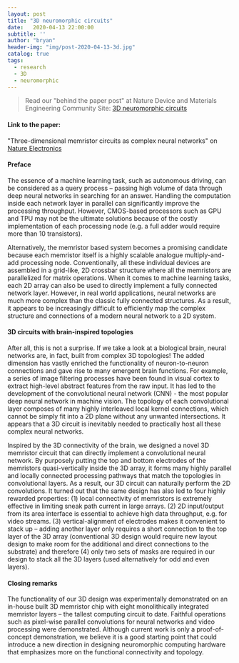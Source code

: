 ```yaml
---
layout: post
title: "3D neuromorphic circuits"
date:   2020-04-13 22:00:00
subtitle: ''
author: "bryan"
header-img: "img/post-2020-04-13-3d.jpg"
catalog: true
tags:
  - research
  - 3D
  - neuromorphic
---
```


> Read our "behind the paper post" at Nature Device and Materials Engineering Community Site: [3D neuromorphic circuits](https://devicematerialscommunity.nature.com/users/367058-peng-lin/posts/64163-3d-neuromorphic-circuits)

#### Link to the paper:

"Three-dimensional memristor circuits as complex neural networks" on [Nature Electronics](https://doi.org/10.1038/s41928-020-0397-9)

#### Preface

The essence of a machine learning task, such as autonomous driving, can be considered as a query process – passing high volume of data through deep neural networks in searching for an answer. Handling the computation inside each network layer in parallel can significantly improve the processing throughput. However, CMOS-based processors such as GPU and TPU may not be the ultimate solutions because of the costly implementation of each processing node (e.g. a full adder would require more than 10 transistors).  

Alternatively, the memristor based system becomes a promising candidate because each memristor itself is a highly scalable analogue multiply-and-add processing node. Conventionally, all these individual devices are assembled in a grid-like, 2D crossbar structure where all the memristors are parallelized for matrix operations. When it comes to machine learning tasks, each 2D array can also be used to directly implement a fully connected network layer. However, in real world applications, neural networks are much more complex than the classic fully connected structures. As a result, it appears to be increasingly difficult to efficiently map the complex structure and connections of a modern neural network to a 2D system.

#### 3D circuits with brain-inspired topologies

After all, this is not a surprise. If we take a look at a biological brain, neural networks are, in fact, built from complex 3D topologies! The added dimension has vastly enriched the functionality of neuron-to-neuron connections and gave rise to many emergent brain functions. For example, a series of image filtering processes have been found in visual cortex to extract high-level abstract features from the raw input. It has led to the development of the convolutional neural network (CNN) - the most popular deep neural network in machine vision. The topology of each convolutional layer composes of many highly interleaved local kernel connections, which cannot be simply fit into a 2D plane without any unwanted intersections. It appears that a 3D circuit is inevitably needed to practically host all these complex neural networks. 

Inspired by the 3D connectivity of the brain, we designed a novel 3D memristor circuit that can directly implement a convolutional neural network. By purposely putting the top and bottom electrodes of the memristors quasi-vertically inside the 3D array, it forms many highly parallel and locally connected processing pathways that match the topologies in convolutional layers. As a result, our 3D circuit can naturally perform the 2D convolutions. It turned out that the same design has also led to four highly rewarded properties: (1) local connectivity of memristors is extremely effective in limiting sneak path current in large arrays. (2) 2D input/output from its area interface is essential to achieve high data throughput, e.g. for video streams. (3) vertical-alignment of electrodes makes it convenient to stack up – adding another layer only requires a short connection to the top layer of the 3D array (conventional 3D design would require new layout design to make room for the additional and direct connections to the substrate) and therefore (4) only two sets of masks are required in our design to stack all the 3D layers (used alternatively for odd and even layers).

#### Closing remarks

The functionality of our 3D design was experimentally demonstrated on an in-house built 3D memristor chip with eight monolithically integrated memristor layers – the tallest computing circuit to date. Faithful operations such as pixel-wise parallel convolutions for neural networks and video processing were demonstrated. Although current work is only a proof-of-concept demonstration, we believe it is a good starting point that could introduce a new direction in designing neuromorphic computing hardware that emphasizes more on the functional connectivity and topology.
